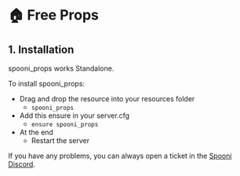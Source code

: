 # 🏠 Free Props

## 1. Installation
spooni_props works Standalone.  

To install spooni_props:
- Drag and drop the resource into your resources folder
  - `spooni_props`
- Add this ensure in your server.cfg
  - `ensure spooni_props`
- At the end
  - Restart the server

If you have any problems, you can always open a ticket in the [Spooni Discord](https://discord.gg/spooni).
